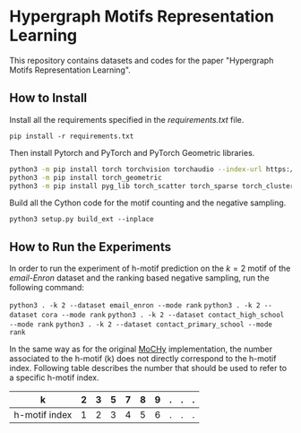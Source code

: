 # Hypergraph Motifs Representation Learning

This repository contains datasets and codes for the paper "Hypergraph Motifs Representation Learning".

## How to Install

Install all the requirements specified in the *requirements.txt* file.

`pip install -r requirements.txt`

Then install Pytorch and PyTorch and PyTorch Geometric libraries.

```bash
python3 -m pip install torch torchvision torchaudio --index-url https://download.pytorch.org/whl/cpu
python3 -m pip install torch_geometric
python3 -m pip install pyg_lib torch_scatter torch_sparse torch_cluster torch_spline_conv -f https://data.pyg.org/whl/torch-2.3.0+cpu.html
```

Build all the Cython code for the motif counting and the negative sampling.

`python3 setup.py build_ext --inplace`

## How to Run the Experiments

In order to run the experiment of h-motif prediction on the $k=2$ motif of the *email-Enron* dataset and the ranking based negative sampling, run the following command:

`python3 . -k 2 --dataset email_enron --mode rank`
`python3 . -k 2 --dataset cora --mode rank`
`python3 . -k 2 --dataset contact_high_school --mode rank`
`python3 . -k 2 --dataset contact_primary_school --mode rank`

In the same way as for the original [MoCHy](https://github.com/geon0325/MoCHy) implementation, the number associated to the h-motif (k) does not directly correspond to the h-motif index. Following table describes the number that should be used to refer to a specific h-motif index.

| k   | 2 | 3 | 5 | 7 | 8 | 9 | . | . | . |
|-----|---|---|---|---|---|---|---|---|---|
| h-motif index | 1 | 2 | 3 | 4 | 5 | 6 | . | . | . |

